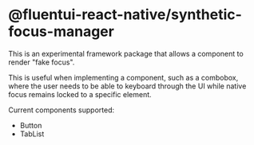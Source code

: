 # @fluentui-react-native/synthetic-focus-manager

This is an experimental framework package that allows a component to render "fake focus".

This is useful when implementing a component, such as a combobox, where the user needs to be able to keyboard through the UI while native focus remains locked to a specific element.

Current components supported:

- Button
- TabList
